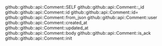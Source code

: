 github::github::api::Comment::SELF
github::github::api::Comment::_id
github::github::api::Comment::id
github::github::api::Comment::id=
github::github::api::Comment::from_json
github::github::api::Comment::user
github::github::api::Comment::created_at
github::github::api::Comment::updated_at
github::github::api::Comment::body
github::github::api::Comment::is_ack
github::github::api::Comment::init